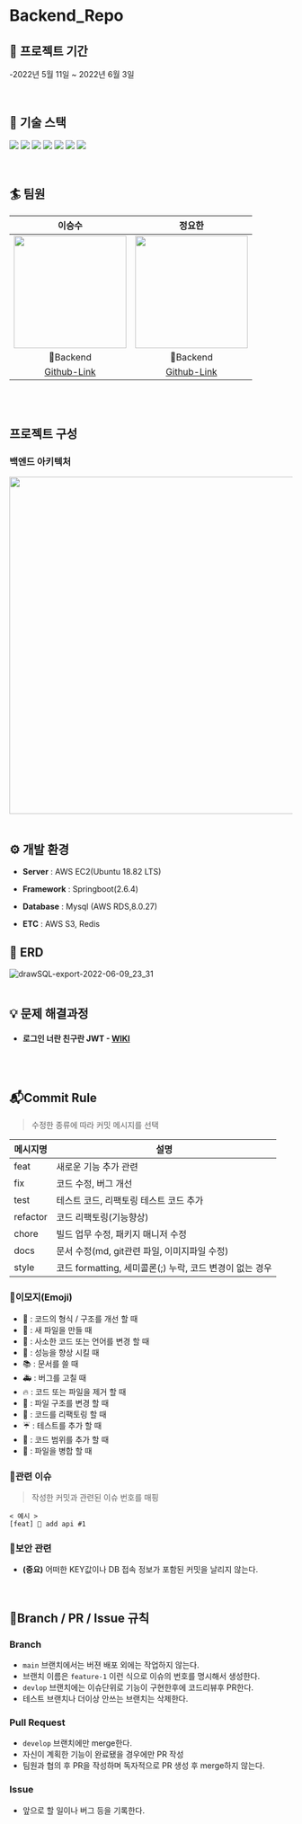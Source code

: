 # Backend_Repo

##  📅 프로젝트 기간

-2022년 5월 11일 ~ 2022년 6월 3일

<br>

## 🌱 기술 스택


<span><img src="https://img.shields.io/badge/AWS-232F3E?style=for-the-badge&logo=Amazon AWS&logoColor=white"></span>
<span><img src="https://img.shields.io/badge/Amazon%20S3-569A31?style=for-the-badge&logo=Amazon%20S3&logoColor=white"></span>
<img src="https://img.shields.io/badge/MYSQL-4479A1?style=for-the-badge&logo=MYSQL&logoColor=white">  <img src="https://img.shields.io/badge/SpringBoot-6DB33F?style=for-the-badge&logo=SpringBoot&logoColor=white"> <img src="https://img.shields.io/badge/JAVA-007396?style=for-the-badge&logo=java&logoColor=white">  <img src="https://img.shields.io/badge/Nginx-6DB33F?style=for-the-badge&logo=Nginx&logoColor=white"> <img src="https://img.shields.io/badge/Redis-DC382D?style=for-the-badge&logo=Redis&logoColor=white">
  
    
<br>    


## 🏄‍ 팀원
 <div align="center">
  
|이승수|정요한|
|:--------:|:--------:|
|<img src="https://avatars.githubusercontent.com/u/84774696?v=4" width=200>|<img src="https://avatars.githubusercontent.com/u/94155128?v=4" width=200>|
|🔨Backend|🔨Backend|
|<a href="https://github.com/leeseungsoo0701">Github-Link</a>|<a href="https://github.com/John3210of">Github-Link</a>|
</div>

<br>
<br>



## 프로젝트 구성
### 백엔드 아키텍처
 <div align="center">
 <img src="https://user-images.githubusercontent.com/59475849/160796220-c55b19f4-7f08-4095-8686-1a5ea2725eb8.png" width="900" height="600">
</div>

<br>

## ⚙️ 개발 환경
- **Server** : AWS EC2(Ubuntu 18.82 LTS)  

- **Framework** : Springboot(2.6.4)

- **Database** : Mysql (AWS RDS,8.0.27)  

- **ETC** : AWS S3, Redis

## 
## 📝 ERD
![drawSQL-export-2022-06-09_23_31](https://user-images.githubusercontent.com/84774696/172872428-6d70e3d8-3999-4287-ae31-597636d25bf7.png)
<br>
<br>
  

##
## 💡 문제 해결과정
-  #### 로그인 너란 친구란 JWT - <a href="https://github.com/HangHae99ProjectTeam10/SharePod-Server/wiki/WIKI,-%EB%A1%9C%EA%B7%B8%EC%9D%B8-%EB%84%88%EB%9E%80-%EC%B9%9C%EA%B5%AC%EB%9E%80-JWT" >WIKI</a>
<br>
<br>


## 📬Commit Rule
> 수정한 종류에 따라 커밋 메시지를 선택

|메시지명|설명|
|---|---|
|feat|새로운 기능 추가 관련|
|fix|코드 수정, 버그 개선|
|test|테스트 코드, 리팩토링 테스트 코드 추가|
|refactor|코드 리팩토링(기능향상)|
|chore|빌드 업무 수정, 패키지 매니저 수정|
|docs|문서 수정(md, git관련 파일, 이미지파일 수정)|
|style|코드 formatting, 세미콜론(;) 누락, 코드 변경이 없는 경우|


### 🎨이모지(Emoji)

- 🎨 : 코드의 형식 / 구조를 개선 할 때  
- 📰 : 새 파일을 만들 때  
- 📝 : 사소한 코드 또는 언어를 변경 할 때  
- 🐎 : 성능을 향상 시킬 때  
- 📚 : 문서를 쓸 때  
- 🚑 : 버그를 고칠 때
- 🔥 : 코드 또는 파일을 제거 할 때
- 🚜 : 파일 구조를 변경 할 때
- 🔨 : 코드를 리팩토링 할 때  
- ☔️ : 테스트를 추가 할 때  
- 🔬 : 코드 범위를 추가 할 때   
- 🤝 : 파일을 병합 할 때  

### 📢관련 이슈  
> 작성한 커밋과 관련된 이슈 번호를 매핑  
```
< 예시 >
[feat] 📰 add api #1
```

### 🔐보안 관련

- **(중요)** 어떠한 KEY값이나 DB 접속 정보가 포함된 커밋을 날리지 않는다.

<br>

## 🌳Branch / PR / Issue 규칙

### Branch

- `main` 브랜치에서는 버젼 배포 외에는 작업하지 않는다.
- 브랜치 이름은 `feature-1` 이런 식으로 이슈의 번호를 명시해서 생성한다.
- `devlop` 브랜치에는 이슈단위로 기능이 구현한후에 코드리뷰후 PR한다.
- 테스트 브랜치나 더이상 안쓰는 브랜치는 삭제한다.

### Pull Request

- `develop` 브랜치에만 merge한다.
- 자신이 계획한 기능이 완료됐을 경우에만 PR 작성
- 팀원과 협의 후 PR을 작성하며 독자적으로 PR 생성 후 merge하지 않는다. 

### Issue

- 앞으로 할 일이나 버그 등을 기록한다.

<br>
